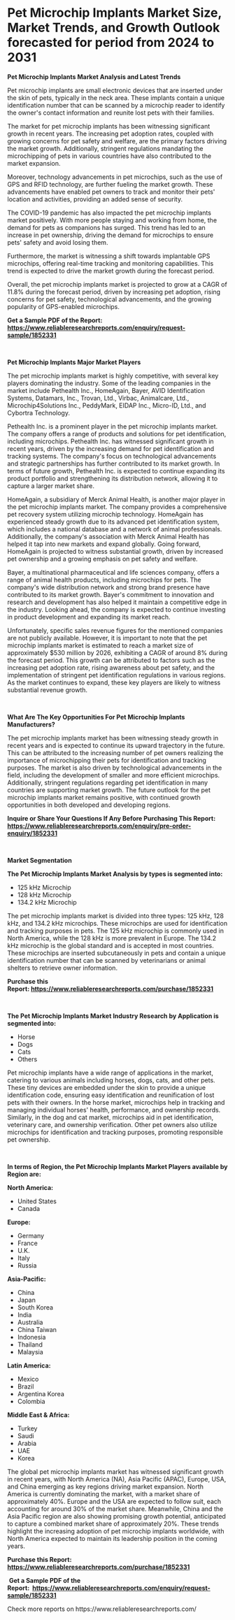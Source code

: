 <p><h1>Pet Microchip Implants Market Size, Market Trends, and Growth Outlook forecasted for period from 2024 to 2031</h1></p><p><strong>Pet Microchip Implants Market Analysis and Latest Trends</strong></p>
<p><p>Pet microchip implants are small electronic devices that are inserted under the skin of pets, typically in the neck area. These implants contain a unique identification number that can be scanned by a microchip reader to identify the owner's contact information and reunite lost pets with their families.</p><p>The market for pet microchip implants has been witnessing significant growth in recent years. The increasing pet adoption rates, coupled with growing concerns for pet safety and welfare, are the primary factors driving the market growth. Additionally, stringent regulations mandating the microchipping of pets in various countries have also contributed to the market expansion.</p><p>Moreover, technology advancements in pet microchips, such as the use of GPS and RFID technology, are further fueling the market growth. These advancements have enabled pet owners to track and monitor their pets' location and activities, providing an added sense of security.</p><p>The COVID-19 pandemic has also impacted the pet microchip implants market positively. With more people staying and working from home, the demand for pets as companions has surged. This trend has led to an increase in pet ownership, driving the demand for microchips to ensure pets' safety and avoid losing them.</p><p>Furthermore, the market is witnessing a shift towards implantable GPS microchips, offering real-time tracking and monitoring capabilities. This trend is expected to drive the market growth during the forecast period.</p><p>Overall, the pet microchip implants market is projected to grow at a CAGR of 11.8% during the forecast period, driven by increasing pet adoption, rising concerns for pet safety, technological advancements, and the growing popularity of GPS-enabled microchips.</p></p>
<p><strong>Get a Sample PDF of the Report:&nbsp; <a href="https://www.reliableresearchreports.com/enquiry/request-sample/1852331">https://www.reliableresearchreports.com/enquiry/request-sample/1852331</a></strong></p>
<p>&nbsp;</p>
<p><strong>Pet Microchip Implants Major Market Players</strong></p>
<p><p>The pet microchip implants market is highly competitive, with several key players dominating the industry. Some of the leading companies in the market include Pethealth Inc., HomeAgain, Bayer, AVID Identification Systems, Datamars, Inc., Trovan, Ltd., Virbac, Animalcare, Ltd., Microchip4Solutions Inc., PeddyMark, EIDAP Inc., Micro-ID, Ltd., and Cybortra Technology.</p><p>Pethealth Inc. is a prominent player in the pet microchip implants market. The company offers a range of products and solutions for pet identification, including microchips. Pethealth Inc. has witnessed significant growth in recent years, driven by the increasing demand for pet identification and tracking systems. The company's focus on technological advancements and strategic partnerships has further contributed to its market growth. In terms of future growth, Pethealth Inc. is expected to continue expanding its product portfolio and strengthening its distribution network, allowing it to capture a larger market share.</p><p>HomeAgain, a subsidiary of Merck Animal Health, is another major player in the pet microchip implants market. The company provides a comprehensive pet recovery system utilizing microchip technology. HomeAgain has experienced steady growth due to its advanced pet identification system, which includes a national database and a network of animal professionals. Additionally, the company's association with Merck Animal Health has helped it tap into new markets and expand globally. Going forward, HomeAgain is projected to witness substantial growth, driven by increased pet ownership and a growing emphasis on pet safety and welfare.</p><p>Bayer, a multinational pharmaceutical and life sciences company, offers a range of animal health products, including microchips for pets. The company's wide distribution network and strong brand presence have contributed to its market growth. Bayer's commitment to innovation and research and development has also helped it maintain a competitive edge in the industry. Looking ahead, the company is expected to continue investing in product development and expanding its market reach.</p><p>Unfortunately, specific sales revenue figures for the mentioned companies are not publicly available. However, it is important to note that the pet microchip implants market is estimated to reach a market size of approximately $530 million by 2026, exhibiting a CAGR of around 8% during the forecast period. This growth can be attributed to factors such as the increasing pet adoption rate, rising awareness about pet safety, and the implementation of stringent pet identification regulations in various regions. As the market continues to expand, these key players are likely to witness substantial revenue growth.</p></p>
<p>&nbsp;</p>
<p><strong>What Are The Key Opportunities For Pet Microchip Implants Manufacturers?</strong></p>
<p><p>The pet microchip implants market has been witnessing steady growth in recent years and is expected to continue its upward trajectory in the future. This can be attributed to the increasing number of pet owners realizing the importance of microchipping their pets for identification and tracking purposes. The market is also driven by technological advancements in the field, including the development of smaller and more efficient microchips. Additionally, stringent regulations regarding pet identification in many countries are supporting market growth. The future outlook for the pet microchip implants market remains positive, with continued growth opportunities in both developed and developing regions.</p></p>
<p><strong>Inquire or Share Your Questions If Any Before Purchasing This Report: <a href="https://www.reliableresearchreports.com/enquiry/pre-order-enquiry/1852331">https://www.reliableresearchreports.com/enquiry/pre-order-enquiry/1852331</a></strong></p>
<p>&nbsp;</p>
<p><strong>Market Segmentation</strong></p>
<p><strong>The Pet Microchip Implants Market Analysis by types is segmented into:</strong></p>
<p><ul><li>125 kHz Microchip</li><li>128 kHz Microchip</li><li>134.2 kHz Microchip</li></ul></p>
<p><p>The pet microchip implants market is divided into three types: 125 kHz, 128 kHz, and 134.2 kHz microchips. These microchips are used for identification and tracking purposes in pets. The 125 kHz microchip is commonly used in North America, while the 128 kHz is more prevalent in Europe. The 134.2 kHz microchip is the global standard and is accepted in most countries. These microchips are inserted subcutaneously in pets and contain a unique identification number that can be scanned by veterinarians or animal shelters to retrieve owner information.</p></p>
<p><strong>Purchase this Report:&nbsp;<a href="https://www.reliableresearchreports.com/purchase/1852331">https://www.reliableresearchreports.com/purchase/1852331</a></strong></p>
<p>&nbsp;</p>
<p><strong>The Pet Microchip Implants Market Industry Research by Application is segmented into:</strong></p>
<p><ul><li>Horse</li><li>Dogs</li><li>Cats</li><li>Others</li></ul></p>
<p><p>Pet microchip implants have a wide range of applications in the market, catering to various animals including horses, dogs, cats, and other pets. These tiny devices are embedded under the skin to provide a unique identification code, ensuring easy identification and reunification of lost pets with their owners. In the horse market, microchips help in tracking and managing individual horses' health, performance, and ownership records. Similarly, in the dog and cat market, microchips aid in pet identification, veterinary care, and ownership verification. Other pet owners also utilize microchips for identification and tracking purposes, promoting responsible pet ownership.</p></p>
<p>&nbsp;</p>
<p><strong>In terms of Region, the Pet Microchip Implants Market Players available by Region are:</strong></p>
<p>
    <p> <strong> North America: </strong>
        <ul>
            <li>United States</li>
            <li>Canada</li>
        </ul>
        </p> 
    <p> <strong> Europe: </strong>
        <ul>
            <li>Germany</li>
            <li>France</li>
            <li>U.K.</li>
            <li>Italy</li>
            <li>Russia</li>
        </ul>
        </p> 
    <p> <strong> Asia-Pacific: </strong>
        <ul>
            <li>China</li>
            <li>Japan</li>
            <li>South Korea</li>
            <li>India</li>
            <li>Australia</li>
            <li>China Taiwan</li>
            <li>Indonesia</li>
            <li>Thailand</li>
            <li>Malaysia</li>
        </ul>
        </p> 
    <p> <strong> Latin America: </strong>
        <ul>
            <li>Mexico</li>
            <li>Brazil</li>
            <li>Argentina Korea</li>
            <li>Colombia</li>
        </ul>
        </p> 
    <p> <strong> Middle East & Africa: </strong>
        <ul>
            <li>Turkey</li>
            <li>Saudi</li>
            <li>Arabia</li>
            <li>UAE</li>
            <li>Korea</li>
        </ul>
    </p>
    </p>
<p><p>The global pet microchip implants market has witnessed significant growth in recent years, with North America (NA), Asia Pacific (APAC), Europe, USA, and China emerging as key regions driving market expansion. North America is currently dominating the market, with a market share of approximately 40%. Europe and the USA are expected to follow suit, each accounting for around 30% of the market share. Meanwhile, China and the Asia Pacific region are also showing promising growth potential, anticipated to capture a combined market share of approximately 20%. These trends highlight the increasing adoption of pet microchip implants worldwide, with North America expected to maintain its leadership position in the coming years.</p></p>
<p><strong>Purchase this Report: <a href="https://www.reliableresearchreports.com/purchase/1852331">https://www.reliableresearchreports.com/purchase/1852331</a></strong></p>
<p>&nbsp;<strong>Get a Sample PDF of the Report:&nbsp;&nbsp;<a href="https://www.reliableresearchreports.com/enquiry/request-sample/1852331">https://www.reliableresearchreports.com/enquiry/request-sample/1852331</a></strong></p>
<p><strong></strong></p>
<p>Check more reports on https://www.reliableresearchreports.com/</p>